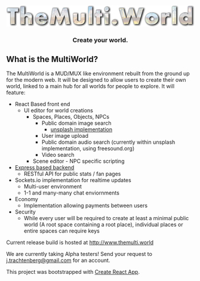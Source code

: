 <div align="center">

  [![themultiworldui](./public/themultiworld2.png)](http://themulti.world)

  ### Create your world.

</div>

## What is the MultiWorld?

The MultiWorld is a MUD/MUX like environment rebuilt from the ground up for the modern web.  It will be designed to allow users to create their own world, linked to a main hub for all worlds for people to explore. It will feature:

- React Based front end
  - UI editor for world creations
    - Spaces, Places, Objects, NPCs
      - Public domain image search
        - [unsplash implementation](https://github.com/jtrachtenberg/unsplash)
      - User image upload
      - Public domain audio search (currently within unsplash implementation, using freesound.org)
      - Video search
    - Scene editor - NPC specific scripting
- [Express based backend](https://github.com/jtrachtenberg/themultiworld)
  - RESTful API for public stats / fan pages
- Sockets.io implementation for realtime updates
  - Multi-user environment
  - 1-1 and many-many chat enviornments
- Economy
  - Implementation allowing payments between users
- Security
  - While every user will be required to create at least a minimal public world (A root space containing a root place), individual places or entire spaces can require keys


Current release build is hosted at http://www.themulti.world

We are currently taking Alpha testers!  Send your request to j.trachtenberg@gmail.com for an account.


This project was bootstrapped with [Create React App](https://github.com/facebook/create-react-app).

